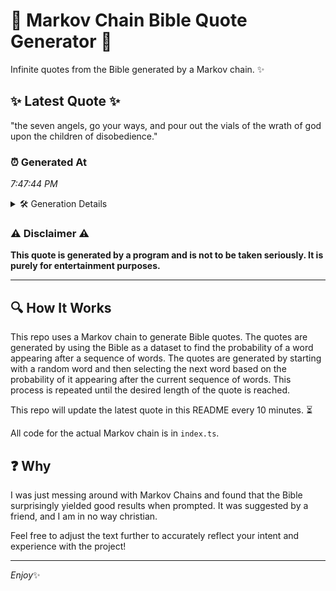 # 📖 Markov Chain Bible Quote Generator 📖

Infinite quotes from the Bible generated by a Markov chain. ✨

## ✨ Latest Quote ✨
"the seven angels, go your ways, and pour out the vials of the wrath of god upon the children of disobedience."

### ⏰ Generated At
*7:47:44 PM*

<details>
    <summary>🛠️ Generation Details</summary>
    <p>
        <strong>🌱 Seed:</strong> the<br>
        <strong>🔄 Iterations:</strong> 20<br>
        <strong>📜 Context History:</strong><br>[ the ]: seven<br>[ the, seven ]: angels,<br>[ the, seven, angels, ]: go<br>[ the, seven, angels,, go ]: your<br>[ the, seven, angels,, go, your ]: ways,<br>[ the, seven, angels,, go, your, ways, ]: and<br>[ seven, angels,, go, your, ways,, and ]: pour<br>[ angels,, go, your, ways,, and, pour ]: out<br>[ go, your, ways,, and, pour, out ]: the<br>[ your, ways,, and, pour, out, the ]: vials<br>[ ways,, and, pour, out, the, vials ]: of<br>[ and, pour, out, the, vials, of ]: the<br>[ pour, out, the, vials, of, the ]: wrath<br>[ out, the, vials, of, the, wrath ]: of<br>[ the, vials, of, the, wrath, of ]: god<br>[ vials, of, the, wrath, of, god ]: upon<br>[ of, the, wrath, of, god, upon ]: the<br>[ the, wrath, of, god, upon, the ]: children<br>[ wrath, of, god, upon, the, children ]: of<br>[ of, god, upon, the, children, of ]: disobedience.<br>
    </p>
</details>

### ⚠️ Disclaimer ⚠️
**This quote is generated by a program and is not to be taken seriously. It is purely for entertainment purposes.**

---

## 🔍 How It Works

This repo uses a Markov chain to generate Bible quotes. The quotes are generated by using the Bible as a dataset to find the probability of a word appearing after a sequence of words. The quotes are generated by starting with a random word and then selecting the next word based on the probability of it appearing after the current sequence of words. This process is repeated until the desired length of the quote is reached.

This repo will update the latest quote in this README every 10 minutes. ⏳

All code for the actual Markov chain is in `index.ts`.

## ❓ Why

I was just messing around with Markov Chains and found that the Bible surprisingly yielded good results when prompted. 
It was suggested by a friend, and I am in no way christian.

Feel free to adjust the text further to accurately reflect your intent and experience with the project!

---

*Enjoy*✨
